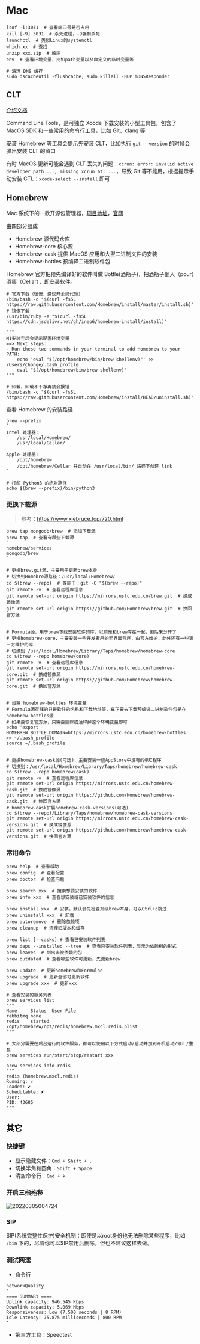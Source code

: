 # Mac

```shell
lsof -i:3031  # 查看端口号是否占用
kill [-9] 3031  # 杀死进程，-9强制杀死
launchctl  # 类似Linux的systemctl
which xx  # 查找
unzip xxx.zip  # 解压
env  # 查看环境变量，比如path变量以及自定义的临时变量等

# 清理 DNS 缓存
sudo dscacheutil -flushcache; sudo killall -HUP mDNSResponder
```

## CLT

[介绍文档](https://developer.apple.com/library/archive/technotes/tn2339/_index.html)

Command Line Tools，是可独立 Xcode 下载安装的小型工具包，包含了 MacOS SDK 和一些常用的命令行工具，比如 Git、clang 等

安装 Homebrew 等工具会提示先安装 CLT，比如执行 `git --version` 的时候会弹出安装 CLT 的窗口

有时 MacOS 更新可能会遇到 CLT 丢失的问题：`xcrun: error: invalid active developer path ..., missing xcrun at: ...`，导致 Git 等不能用，根据提示手动安装 CTL：`xcode-select --install` 即可

## Homebrew

Mac 系统下的一款开源包管理器，[项目地址](https://github.com/Homebrew)，[官网](https://brew.sh)

由四部分组成

- Homebrew 源代码仓库
- Homebrew-core 核心源
- Homebrew-cask 提供 MacOS 应用和大型二进制文件的安装
- Homebrew-bottles 预编译二进制软件包

Homebrew 官方把预先编译好的软件叫做 Bottle(酒瓶子)，把酒瓶子倒入（pour）酒窖（Cellar），即安装软件。

```shell
# 官方下载（很慢，建议开全局代理）
/bin/bash -c "$(curl -fsSL https://raw.githubusercontent.com/Homebrew/install/master/install.sh)"
# 镜像下载
/usr/bin/ruby -e "$(curl -fsSL https://cdn.jsdelivr.net/gh/ineo6/homebrew-install/install)"

"""
M1安装完后会提示配置环境变量
==> Next steps:
- Run these two commands in your terminal to add Homebrew to your PATH:
    echo 'eval "$(/opt/homebrew/bin/brew shellenv)"' >> /Users/chonge/.bash_profile
    eval "$(/opt/homebrew/bin/brew shellenv)"
"""

# 卸载，卸载不干净再装会报错
/bin/bash -c "$(curl -fsSL https://raw.githubusercontent.com/Homebrew/install/HEAD/uninstall.sh)"
```

查看 Homebrew 的安装路径

```shell
brew --prefix
`
Intel 处理器:
    /usr/local/Homebrew/
    /usr/local/Cellar/

Apple 处理器:
    /opt/homebrew
    /opt/homebrew/Cellar 并自动在 /usr/local/bin/ 路径下创建 link
`

# 打印 Python3 的绝对路径
echo $(brew --prefix)/bin/python3
```

### 更换下载源

> 参考：<https://www.xiebruce.top/720.html>

```shell
brew tap mongodb/brew  # 添加下载源
brew tap  # 查看有哪些下载源
`
homebrew/services
mongodb/brew
`
```

```shell
# 更换brew.git源，主要用于更新brew本身
# 切换到Homebre源路径：/usr/local/Homebrew/
cd $(brew --repo)  # 等同于：git -C "$(brew --repo)"
git remote -v  # 查看远程库信息
git remote set-url origin https://mirrors.ustc.edu.cn/brew.git  # 换成镜像源
git remote set-url origin https://github.com/Homebrew/brew.git  # 换回官方源


# Formula源，用于brew下载安装软件的库，以前是和brew库在一起，但后来分开了
# 更换homebrew-core，主要安装一些开发者用的无界面程序，由官方维护，此外还有一些第三方维护的库
# 切换到 /usr/local/Homebrew/Library/Taps/homebrew/homebrew-core
cd $(brew --repo homebrew/core)
git remote -v  # 查看远程库信息
git remote set-url origin https://mirrors.ustc.edu.cn/homebrew-core.git  # 换成镜像源
git remote set-url origin https://github.com/Homebrew/homebrew-core.git  # 换回官方源


# 设置 homebrew-bottles 环境变量
# Formula源存储的只是软件的名称和下载地址等，真正要去下载预编译二进制软件包是在homebrew-bottles源
# 如果要恢复官方源，只需要删除或注释掉这个环境变量即可
echo 'export HOMEBREW_BOTTLE_DOMAIN=https://mirrors.ustc.edu.cn/homebrew-bottles' >> ~/.bash_profile
source ~/.bash_profile


# 更换homebrew-cask源(可选)，主要安装一些AppStore中没有的GUI程序
# 切换到：/usr/local/Homebrew/Library/Taps/homebrew/homebrew-cask
cd $(brew --repo homebrew/cask)
git remote -v  # 查看远程库信息
git remote set-url origin https://mirrors.ustc.edu.cn/homebrew-cask.git  # 换成镜像源
git remote set-url origin https://github.com/Homebrew/homebrew-cask.git  # 换回官方源
# homebrew-cask扩展homebrew-cask-versions(可选)
cd $(brew --repo)/Library/Taps/homebrew/homebrew-cask-versions
git remote set-url origin https://mirrors.ustc.edu.cn/homebrew-cask-versions.git  # 换成镜像源
git remote set-url origin https://github.com/Homebrew/homebrew-cask-versions.git  # 换回官方源
```

### 常用命令

```shell
brew help  # 查看帮助
brew config  # 查看配置
brew doctor  # 检查问题
```

```shell
brew search xxx  # 搜索想要安装的软件
brew info xxx  # 查看想安装或已安装软件的信息

brew install xxx  # 安装，默认会先检查升级brew本身，可以Ctrl+c跳过
brew uninstall xxx  # 卸载
brew autoremove  # 删除依赖项
brew cleanup  # 清理旧版本和缓存

brew list [--casks] # 查看已安装软件列表
brew deps --installed --tree  # 查看已安装软件列表，显示为依赖树的形式
brew leaves  # 列出未被依赖的包
brew outdated  # 查看哪些软件可更新，先更新brew

brew update  # 更新homebrew和Formulae
brew upgrade  # 更新全部可更新软件
brew upgrade xxx  # 更新xxx
```

```shell
# 查看安装的服务列表
brew services list
"""
Name     Status  User File
rabbitmq none         
redis    started      /opt/homebrew/opt/redis/homebrew.mxcl.redis.plist
"""

# 大部分需要在后台运行的软件服务，都可以使用以下方式启动/启动并加到开机启动/停止/重启
brew services run/start/stop/restart xxx

brew services info redis
"""
redis (homebrew.mxcl.redis)
Running: ✔
Loaded: ✔
Schedulable: ✘
User: 
PID: 43685
"""
```

## 其它

### 快捷键

- 显示隐藏文件：`Cmd + Shift + .`
- 切换半角和圆角：`Shift + Space`
- 清空命令行：`Cmd + k`

### 开启三指拖移

![20220305004724](http://image.zuoright.com/20220305004724.png)

### SIP

SIP(系统完整性保护)安全机制：即使是以root身份也无法删除某些程序，比如 `/bin` 下的，尽管你可以SIP禁用后删除，但也不建议这样去做。

### 测试网速

- 命令行

```shell
networkQuality
'
==== SUMMARY ====
Uplink capacity: 946.545 Kbps
Downlink capacity: 5.069 Mbps
Responsiveness: Low (7.500 seconds | 8 RPM)
Idle Latency: 75.875 milliseconds | 800 RPM
'
```

- 第三方工具：Speedtest
